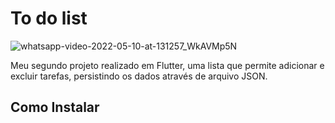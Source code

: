 # To do list

![whatsapp-video-2022-05-10-at-131257_WkAVMp5N](https://user-images.githubusercontent.com/58240821/167676576-be04da36-730f-4442-93a2-461abcdae822.gif)

Meu segundo projeto realizado em Flutter, uma lista que permite adicionar e excluir tarefas, persistindo os dados através de arquivo JSON.

## Como Instalar

